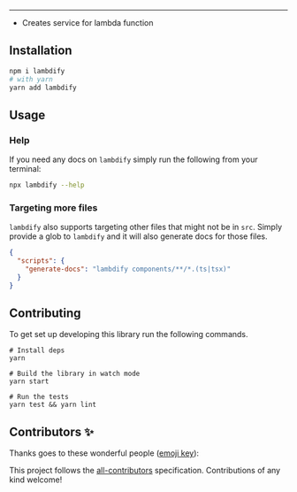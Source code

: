 ---

- Creates service for lambda function
## Installation

```sh
npm i lambdify
# with yarn
yarn add lambdify
```

## Usage

### Help

If you need any docs on `lambdify` simply run the following from your terminal:

```sh
npx lambdify --help
```

### Targeting more files

`lambdify` also supports targeting other files that might not be in `src`.
Simply provide a glob to `lambdify` and it will also generate docs for those files.

```json
{
  "scripts": {
    "generate-docs": "lambdify components/**/*.(ts|tsx)"
  }
}
```

## Contributing

To get set up developing this library run the following commands.

```shell
# Install deps
yarn

# Build the library in watch mode
yarn start

# Run the tests
yarn test && yarn lint
```

## Contributors ✨

Thanks goes to these wonderful people ([emoji key](https://allcontributors.org/docs/en/emoji-key)):

<!-- ALL-CONTRIBUTORS-LIST:START - Do not remove or modify this section -->
<!-- prettier-ignore-start -->
<!-- markdownlint-disable -->

<!-- markdownlint-enable -->
<!-- prettier-ignore-end -->
<!-- ALL-CONTRIBUTORS-LIST:END -->

This project follows the [all-contributors](https://github.com/all-contributors/all-contributors) specification. Contributions of any kind welcome!